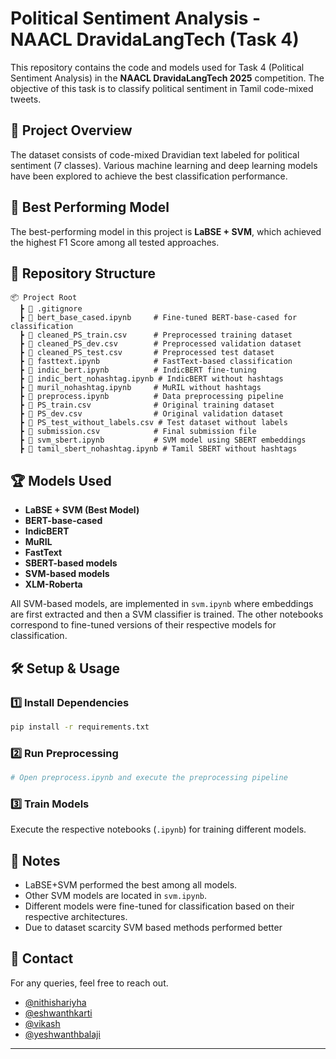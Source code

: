 # Political Sentiment Analysis - NAACL DravidaLangTech (Task 4)

This repository contains the code and models used for Task 4 (Political Sentiment Analysis) in the **NAACL DravidaLangTech 2025** competition. The objective of this task is to classify political sentiment in Tamil code-mixed tweets.

## 📌 Project Overview  
The dataset consists of code-mixed Dravidian text labeled for political sentiment (7 classes). Various machine learning and deep learning models have been explored to achieve the best classification performance.

## 🚀 Best Performing Model  
The best-performing model in this project is **LaBSE + SVM**, which achieved the highest F1 Score among all tested approaches.

## 📂 Repository Structure  

```
📦 Project Root  
  ┣ 📜 .gitignore  
  ┣ 📜 bert_base_cased.ipynb     # Fine-tuned BERT-base-cased for classification  
  ┣ 📜 cleaned_PS_train.csv      # Preprocessed training dataset  
  ┣ 📜 cleaned_PS_dev.csv        # Preprocessed validation dataset  
  ┣ 📜 cleaned_PS_test.csv       # Preprocessed test dataset  
  ┣ 📜 fasttext.ipynb            # FastText-based classification  
  ┣ 📜 indic_bert.ipynb          # IndicBERT fine-tuning  
  ┣ 📜 indic_bert_nohashtag.ipynb # IndicBERT without hashtags  
  ┣ 📜 muril_nohashtag.ipynb     # MuRIL without hashtags  
  ┣ 📜 preprocess.ipynb          # Data preprocessing pipeline  
  ┣ 📜 PS_train.csv              # Original training dataset  
  ┣ 📜 PS_dev.csv                # Original validation dataset  
  ┣ 📜 PS_test_without_labels.csv # Test dataset without labels  
  ┣ 📜 submission.csv            # Final submission file  
  ┣ 📜 svm_sbert.ipynb           # SVM model using SBERT embeddings  
  ┣ 📜 tamil_sbert_nohashtag.ipynb # Tamil SBERT without hashtags  
```

## 🏆 Models Used  

- **LaBSE + SVM (Best Model)**
- **BERT-base-cased**  
- **IndicBERT**  
- **MuRIL**  
- **FastText**  
- **SBERT-based models**  
- **SVM-based models**  
- **XLM-Roberta**

All SVM-based models, are implemented in `svm.ipynb` where embeddings are first extracted and then a SVM classifier is trained. The other notebooks correspond to fine-tuned versions of their respective models for classification.

## 🛠️ Setup & Usage  

### 1️⃣ Install Dependencies  
```bash
pip install -r requirements.txt
```

### 2️⃣ Run Preprocessing  
```python
# Open preprocess.ipynb and execute the preprocessing pipeline
```

### 3️⃣ Train Models  
Execute the respective notebooks (`.ipynb`) for training different models.


## 📝 Notes  
- LaBSE+SVM performed the best among all models.  
- Other SVM models are located in `svm.ipynb`.  
- Different models were fine-tuned for classification based on their respective architectures.  
- Due to dataset scarcity SVM based methods performed better

## 📧 Contact  
For any queries, feel free to reach out.

- [@nithishariyha](https://github.com/ariyha)  
- [@eshwanthkarti](github.com/eshwanthkartitr)  
- [@vikash](https://github.com/vikash22092004)
- [@yeshwanthbalaji](https://github.com/YeshwanthBalaji2022)


---

